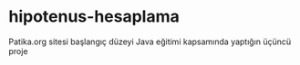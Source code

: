 # hipotenus-hesaplama
Patika.org sitesi başlangıç düzeyi Java eğitimi kapsamında yaptığın üçüncü proje
